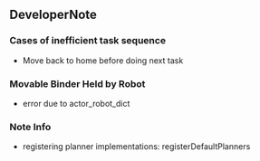 ## DeveloperNote

### Cases of inefficient task sequence
* Move back to home before doing next task


### Movable Binder Held by Robot
* error due to actor_robot_dict


### Note Info
* registering planner implementations: registerDefaultPlanners